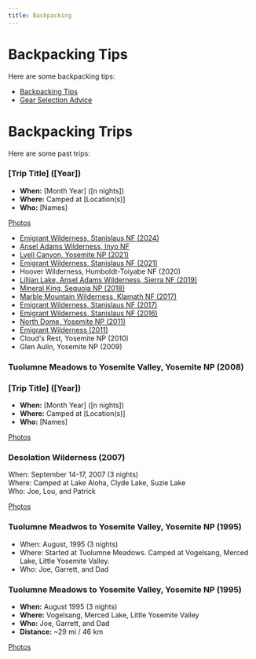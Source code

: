 ```yaml
---
title: Backpacking
---
```


# Backpacking Tips

Here are some backpacking tips:

- [Backpacking Tips](tips.md)
- [Gear Selection Advice](gear-advice.md)

# Backpacking Trips

Here are some past trips:

### [Trip Title] ([Year])

- **When:** [Month Year] ([n nights])
- **Where:** Camped at [Location(s)]
- **Who:** [Names]

[Photos](https://www.icloud.com/sharedalbum/#yourlinkhere)

- [Emigrant Wilderness, Stanislaus NF (2024)](https://www.icloud.com/sharedalbum/#B2dG0ehgLGJ9vq4)
- [Ansel Adams Wilderness, Inyo NF](https://www.icloud.com/sharedalbum/#B2dGIcgc2GO1Nh6)
- [Lyell Canyon, Yosemite NP (2021)](https://www.icloud.com/sharedalbum/#B2dGJDfWGG0Vhj7)
- [Emigrant Wilderness, Stanislaus NF (2021)](https://www.icloud.com/sharedalbum/#B2d5aDWbrMlwaZ)
- Hoover Wilderness, Humboldt-Toiyabe NF (2020)
- [Lillian Lake, Ansel Adams Wilderness, Sierra NF (2019)](https://www.icloud.com/sharedalbum/#B2dJRveFpJOYfBF)
- [Mineral King, Sequoia NP (2018)](https://www.icloud.com/sharedalbum/#B2dGdPblXG2Ex5T)
- [Marble Mountain Wilderness, Klamath NF (2017)](https://www.icloud.com/sharedalbum/#B2d5CmvASx4qMT)
- [Emigrant Wilderness, Stanislaus NF (2017)](https://www.icloud.com/sharedalbum/#B2d5NI45M298sk)
- [Emigrant Wilderness, Stanislaus NF (2016)](https://www.icloud.com/sharedalbum/#B2d52plgjNzKRG)
- [North Dome, Yosemite NP (2011)](https://www.icloud.com/sharedalbum/#B2d5M7GFPacFVN)
- [Emigrant Wilderness (2011)](https://www.icloud.com/sharedalbum/#B2dGQOeMmGAEYP2)
- Cloud's Rest, Yosemite NP (2010)
- Glen Aulin, Yosemite NP (2009)
  

### Tuolumne Meadows to Yosemite Valley, Yosemite NP (2008)


### [Trip Title] ([Year])

- **When:** [Month Year] ([n nights])
- **Where:** Camped at [Location(s)]
- **Who:** [Names]

[Photos](https://www.icloud.com/sharedalbum/#yourlinkhere)

### Desolation Wilderness (2007)

When: September 14-17, 2007 (3 nights)  
Where: Camped at Lake Aloha, Clyde Lake, Suzie Lake  
Who: Joe, Lou, and Patrick

[Photos](https://www.icloud.com/sharedalbum/#B2dGdIshaGiskGQ)

### Tuolumne Meadwos to Yosemite Valley, Yosemite NP (1995)

- When: August, 1995 (3 nights)
- Where: Started at Tuolumne Meadows. Camped at Vogelsang, Merced Lake, Little Yosemite Valley.
- Who: Joe, Garrett, and Dad

### Tuolumne Meadows to Yosemite Valley, Yosemite NP (1995)

- **When:** August 1995 (3 nights)
- **Where:** Vogelsang, Merced Lake, Little Yosemite Valley
- **Who:** Joe, Garrett, and Dad
- **Distance:** ~29 mi / 46 km

[Photos](https://www.icloud.com/sharedalbum/#yourlinkhere)